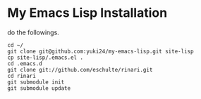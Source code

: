 My Emacs Lisp Installation
==========================

do the followings.

    cd ~/
    git clone git@github.com:yuki24/my-emacs-lisp.git site-lisp
    cp site-lisp/.emacs.el .
    cd .emacs.d
    git clone git://github.com/eschulte/rinari.git
    cd rinari
    git submodule init
    git submodule update

